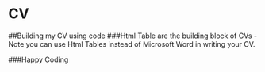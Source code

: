 # CV 
##Building my CV using code
###Html Table are the building block of CVs 
-Note you can use Html Tables instead of Microsoft Word in writing your CV.

###Happy Coding
